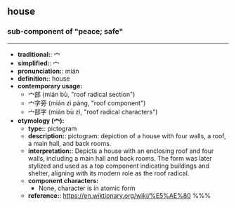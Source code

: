 ## house
### sub-component of "peace; safe"
---
- **traditional:**: 宀
- **simplified:**: 宀
- **pronunciation:**: mián
- **definition:**: house
- **contemporary usage:**
  - 宀部 (mián bù, "roof radical section")
  - 宀字旁 (mián zì páng, "roof component")
  - 宀部字 (mián bù zì, "roof radical characters")
- **etymology (宀):**
  - **type:**: pictogram
  - **description:**: pictogram: depiction of a house with four walls, a roof, a main hall, and back rooms.
  - **interpretation:**: Depicts a house with an enclosing roof and four walls, including a main hall and back rooms. The form was later stylized and used as a top component indicating buildings and shelter, aligning with its modern role as the roof radical.
  - **component characters:**
    - None, character is in atomic form
  - **reference:**: https://en.wiktionary.org/wiki/%E5%AE%80
%%%
